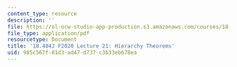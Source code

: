 ```yaml
---
content_type: resource
description: ''
file: https://ol-ocw-studio-app-production.s3.amazonaws.com/courses/18-404j-theory-of-computation-fall-2020/985c567f01d3ad47d737c3b33eb678ea_MIT18_404f20_lec21.pdf
file_type: application/pdf
resourcetype: Document
title: '18.404J F2020 Lecture 21: Hierarchy Theorems'
uid: 985c567f-01d3-ad47-d737-c3b33eb678ea
---
```

